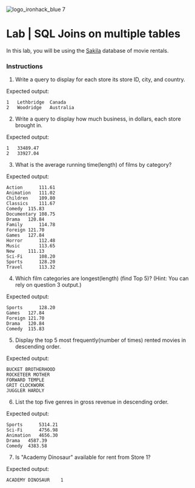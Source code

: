 ![logo_ironhack_blue 7](https://user-images.githubusercontent.com/23629340/40541063-a07a0a8a-601a-11e8-91b5-2f13e4e6b441.png)

# Lab | SQL Joins on multiple tables

In this lab, you will be using the [Sakila](https://dev.mysql.com/doc/sakila/en/) database of movie rentals.

### Instructions

1. Write a query to display for each store its store ID, city, and country.

Expected output:
```shell
1	Lethbridge	Canada
2	Woodridge	Australia
```
2. Write a query to display how much business, in dollars, each store brought in.

Expected output:
```shell
1	33489.47
2	33927.04
```
3. What is the average running time(length) of films by category?

Expected output:
```shell
Action		111.61
Animation	111.02
Children	109.80
Classics	111.67
Comedy	115.83
Documentary	108.75
Drama	120.84
Family		114.78
Foreign	121.70
Games	127.84
Horror		112.48
Music		113.65
New		111.13
Sci-Fi		108.20
Sports		128.20
Travel		113.32
```
4. Which film categories are longest(length) (find Top 5)? (Hint: You can rely on question 3 output.)

Expected output:
```shell
Sports		128.20
Games	127.84
Foreign	121.70
Drama	120.84
Comedy	115.83
```
5. Display the top 5 most frequently(number of times) rented movies in descending order.

Expected output:
```shell
BUCKET BROTHERHOOD
ROCKETEER MOTHER
FORWARD TEMPLE
GRIT CLOCKWORK
JUGGLER HARDLY
```
6. List the top five genres in gross revenue in descending order.

Expected output:
```shell
Sports		5314.21
Sci-Fi		4756.98
Animation	4656.30
Drama	4587.39
Comedy	4383.58
```
7. Is "Academy Dinosaur" available for rent from Store 1?

Expected output:
```shell
ACADEMY DINOSAUR	1
```
